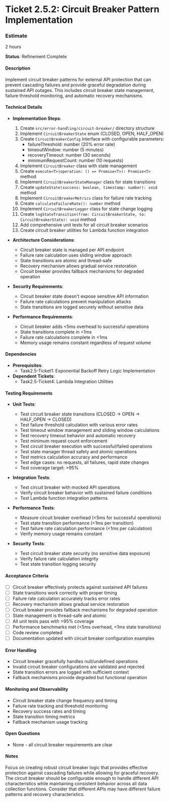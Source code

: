 # Ticket 2.5.2: Circuit Breaker Pattern Implementation

### Estimate
2 hours

**Status**: Refinement Complete

#### Description
Implement circuit breaker patterns for external API protection that can prevent cascading failures and provide graceful degradation during sustained API outages. This includes circuit breaker state management, failure threshold monitoring, and automatic recovery mechanisms.

#### Technical Details
- **Implementation Steps**:
  1. Create `src/error-handling/circuit-breaker/` directory structure
  2. Implement `CircuitBreakerState` enum (CLOSED, OPEN, HALF_OPEN)
  3. Create `CircuitBreakerConfig` interface with configurable parameters:
     - failureThreshold: number (20% error rate)
     - timeoutWindow: number (5 minutes)
     - recoveryTimeout: number (30 seconds)
     - minimumRequestCount: number (10 requests)
  4. Implement `CircuitBreaker` class with state management
  5. Create `execute<T>(operation: () => Promise<T>): Promise<T>` method
  6. Implement `CircuitBreakerStateManager` class for state transitions
  7. Create `updateState(success: boolean, timestamp: number): void` method
  8. Implement `CircuitBreakerMetrics` class for failure rate tracking
  9. Create `calculateFailureRate(): number` method
  10. Implement `CircuitBreakerLogger` class for state change logging
  11. Create `logStateTransition(from: CircuitBreakerState, to: CircuitBreakerState): void` method
  12. Add comprehensive unit tests for all circuit breaker scenarios
  13. Create circuit breaker utilities for Lambda function integration

- **Architecture Considerations**:
  - Circuit breaker state is managed per API endpoint
  - Failure rate calculation uses sliding window approach
  - State transitions are atomic and thread-safe
  - Recovery mechanism allows gradual service restoration
  - Circuit breaker provides fallback mechanisms for degraded operation

- **Security Requirements**:
  - Circuit breaker state doesn't expose sensitive API information
  - Failure rate calculations prevent manipulation attacks
  - State transitions are logged securely without sensitive data

- **Performance Requirements**:
  - Circuit breaker adds <5ms overhead to successful operations
  - State transitions complete in <1ms
  - Failure rate calculations complete in <1ms
  - Memory usage remains constant regardless of request volume

#### Dependencies
- **Prerequisites**:
  - Task2.5-Ticket1: Exponential Backoff Retry Logic Implementation
- **Dependent Tickets**:
  - Task2.5-Ticket4: Lambda Integration Utilities

#### Testing Requirements
- **Unit Tests**:
  - Test circuit breaker state transitions (CLOSED → OPEN → HALF_OPEN → CLOSED)
  - Test failure threshold calculation with various error rates
  - Test timeout window management and sliding window calculations
  - Test recovery timeout behavior and automatic recovery
  - Test minimum request count enforcement
  - Test circuit breaker execution with successful/failed operations
  - Test state manager thread safety and atomic operations
  - Test metrics calculation accuracy and performance
  - Test edge cases: no requests, all failures, rapid state changes
  - Test coverage target: >95%

- **Integration Tests**:
  - Test circuit breaker with mocked API operations
  - Verify circuit breaker behavior with sustained failure conditions
  - Test Lambda function integration patterns

- **Performance Tests**:
  - Measure circuit breaker overhead (<5ms for successful operations)
  - Test state transition performance (<1ms per transition)
  - Test failure rate calculation performance (<1ms per calculation)
  - Verify memory usage remains constant

- **Security Tests**:
  - Test circuit breaker state security (no sensitive data exposure)
  - Verify failure rate calculation integrity
  - Test state transition logging security

#### Acceptance Criteria
- [ ] Circuit breaker effectively protects against sustained API failures
- [ ] State transitions work correctly with proper timing
- [ ] Failure rate calculation accurately tracks error rates
- [ ] Recovery mechanism allows gradual service restoration
- [ ] Circuit breaker provides fallback mechanisms for degraded operation
- [ ] State management is thread-safe and atomic
- [ ] All unit tests pass with >95% coverage
- [ ] Performance benchmarks met (<5ms overhead, <1ms state transitions)
- [ ] Code review completed
- [ ] Documentation updated with circuit breaker configuration examples

#### Error Handling
- Circuit breaker gracefully handles null/undefined operations
- Invalid circuit breaker configurations are validated and rejected
- State transition errors are logged with sufficient context
- Fallback mechanisms provide degraded but functional operation

#### Monitoring and Observability
- Circuit breaker state change frequency and timing
- Failure rate tracking and threshold monitoring
- Recovery success rates and timing
- State transition timing metrics
- Fallback mechanism usage tracking

#### Open Questions
- None - all circuit breaker requirements are clear

#### Notes
Focus on creating robust circuit breaker logic that provides effective protection against cascading failures while allowing for graceful recovery. The circuit breaker should be configurable enough to handle different API characteristics while maintaining consistent behavior across all data collection functions. Consider that different APIs may have different failure patterns and recovery characteristics. 